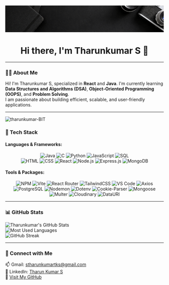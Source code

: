 ![MasterHead](https://github.com/tharunkumar-BIT/tharunkumar-BIT/blob/main/Black%20Elegant%20Professional%20Photography%20LinkedIn%20Banner.gif)

<h1 align="center">Hi there, I'm Tharunkumar S 👋</h1>

---

### 👨‍💻 About Me  
Hi! I'm Tharunkumar S, specialized in **React** and **Java**. I'm currently learning **Data Structures and Algorithms (DSA)**, **Object-Oriented Programming (OOPS)**, and **Problem Solving**.  
I am passionate about building efficient, scalable, and user-friendly applications.  

---

<p align="left"> 
  <img src="https://komarev.com/ghpvc/?username=tharunkumar-BIT&label=Profile%20views&color=0e75b6&style=flat" alt="tharunkumar-BIT" /> 
</p>

### 🚀 Tech Stack  

#### Languages & Frameworks:  
<div align="center">
  
![Java](https://img.shields.io/badge/Java-007396?style=for-the-badge&logo=java&logoColor=white)
![C](https://img.shields.io/badge/C-00599C?style=for-the-badge&logo=c&logoColor=white)
![Python](https://img.shields.io/badge/Python-3776AB?style=for-the-badge&logo=python&logoColor=white)
![JavaScript](https://img.shields.io/badge/JavaScript-F7DF1E?style=for-the-badge&logo=javascript&logoColor=black)
![SQL](https://img.shields.io/badge/SQL-4479A1?style=for-the-badge&logo=postgresql&logoColor=white)  
![HTML](https://img.shields.io/badge/HTML5-E34F26?style=for-the-badge&logo=html5&logoColor=white)
![CSS](https://img.shields.io/badge/CSS3-1572B6?style=for-the-badge&logo=css3&logoColor=white)
![React](https://img.shields.io/badge/React-61DAFB?style=for-the-badge&logo=react&logoColor=black)
![Node.js](https://img.shields.io/badge/Node.js-339933?style=for-the-badge&logo=nodedotjs&logoColor=white)
![Express.js](https://img.shields.io/badge/Express.js-000000?style=for-the-badge&logo=express&logoColor=white)
![MongoDB](https://img.shields.io/badge/MongoDB-47A248?style=for-the-badge&logo=mongodb&logoColor=white)

</div>

#### Tools & Packages:  
<div align="center">

![NPM](https://img.shields.io/badge/NPM-CB3837?style=for-the-badge&logo=npm&logoColor=white)
![Vite](https://img.shields.io/badge/Vite-646CFF?style=for-the-badge&logo=vite&logoColor=white)
![React Router](https://img.shields.io/badge/React_Router-CA4245?style=for-the-badge&logo=react-router&logoColor=white)
![TailwindCSS](https://img.shields.io/badge/TailwindCSS-06B6D4?style=for-the-badge&logo=tailwindcss&logoColor=white)
![VS Code](https://img.shields.io/badge/VS%20Code-0078D4?style=for-the-badge&logo=visual-studio-code&logoColor=white) 
![Axios](https://img.shields.io/badge/Axios-5A29E4?style=for-the-badge&logo=axios&logoColor=white)
![PostgreSQL](https://img.shields.io/badge/PostgreSQL-4169E1?style=for-the-badge&logo=postgresql&logoColor=white)
![Nodemon](https://img.shields.io/badge/Nodemon-76D04B?style=for-the-badge&logo=nodemon&logoColor=white)
![Dotenv](https://img.shields.io/badge/Dotenv-ECD53F?style=for-the-badge&logo=dotenv&logoColor=black)
![Cookie-Parser](https://img.shields.io/badge/Cookie--Parser-778899?style=for-the-badge&logo=cookie-parser&logoColor=white)
![Mongoose](https://img.shields.io/badge/Mongoose-880000?style=for-the-badge&logo=mongoose&logoColor=white)
![Multer](https://img.shields.io/badge/Multer-4A4A4A?style=for-the-badge&logo=multer&logoColor=white)
![Cloudinary](https://img.shields.io/badge/Cloudinary-3448C5?style=for-the-badge&logo=cloudinary&logoColor=white)
![DataURI](https://img.shields.io/badge/DataURI-6A5ACD?style=for-the-badge&logo=data-uri&logoColor=white)


</div>


---

### 📊 GitHub Stats  

![Tharunkumar's GitHub Stats](https://github-readme-stats.vercel.app/api?username=tharunkumar-BIT&show_icons=true&theme=radical&hide=issues&count_private=true)  
![Most Used Languages](https://github-readme-stats.vercel.app/api/top-langs/?username=tharunkumar-BIT&layout=compact&theme=radical)  
![GitHub Streak](https://github-readme-streak-stats.herokuapp.com/?user=tharunkumar-BIT&theme=radical)  

---

### 🌟 Connect with Me  

📫 Gmail: [stharunkumartks@gmail.com](mailto:stharunkumartks@gmail.com)  
🔗 LinkedIn: [Tharun Kumar S](https://www.linkedin.com/in/tharun-kumar-s-049808267/)  
📂 [Visit My GitHub](https://github.com/tharunkumar-BIT)  
